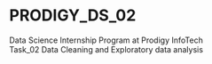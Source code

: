 # PRODIGY_DS_02
Data Science Internship Program at Prodigy InfoTech<br />
Task_02
Data Cleaning and Exploratory data analysis 
